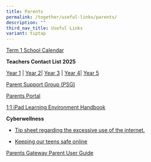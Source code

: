 ```yaml
---
title: Parents
permalink: /together/useful-links/parents/
description: ""
third_nav_title: Useful Links
variant: tiptap
---
```

<p><a href="/files/Term_1_Calendar___for_parents.pdf" rel="noopener nofollow" target="_blank">Term 1 School Calendar</a>
</p>
<p><strong>Teachers Contact List 2025</strong>
</p>
<p><a href="/files/Teacher_Contact_List_2025___Year_1_Contact_List.pdf" rel="noopener noreferrer nofollow" target="_blank">Year 1</a> |
<a href="/files/Teacher_Contact_List_2025___Year_2_Contact_List.pdf" rel="noopener noreferrer nofollow" target="_blank">Year 2</a>| <a href="/files/Teacher_Contact_List_2025___Year_3_Contact_List.pdf" rel="noopener noreferrer nofollow" target="_blank">Year 3</a> |
<a href="/files/Teacher_Contact_List_2025___Year_4_Contact_List.pdf" rel="noopener noreferrer nofollow" target="_blank">Year 4</a>| <a href="/files/Teacher_Contact_List_2025___Year_5_Contact_List.pdf" rel="noopener noreferrer nofollow" target="_blank">Year 5</a>
</p>
<p><a href="https://staging.d3jwf1tlw34213.amplifyapp.com/together/parents-support-group" rel="noopener noreferrer nofollow" target="_blank">Parent Support Group (PSG)</a>
</p>
<p><a href="https://parents.edgefield.edu.sg/login" rel="noopener noreferrer nofollow" target="_blank">Parents Portal</a>
</p>
<p><a href="/files/iPAD%20Learning%20Environment%20Handbook%20Version%202.pdf" rel="noopener noreferrer nofollow" target="_blank">1:1 iPad Learning Environment Handbook</a>
</p>
<p></p>
<p><strong>Cyberwellness</strong>
</p>
<ul data-tight="true" class="tight">
<li>
<p><a href="/files/Tip-sheet-for-Parents-Excessive-Internet-Use.pdf" rel="noopener noreferrer nofollow" target="_blank">Tip sheet regarding the excessive use of the internet.</a>
</p>
</li>
<li>
<p><a href="https://www.schoolbag.edu.sg/story/keeping-our-teens-safe-online" rel="noopener noreferrer nofollow" target="_blank">Keeping our teens safe online</a>
</p>
</li>
</ul>
<p><a href="/files/Parents%20Gateway%20Parent%20User%20Guide.pdf" rel="noopener noreferrer nofollow" target="_blank">Parents Gateway Parent User Guide</a>
</p>